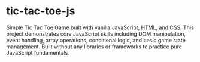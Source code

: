 # tic-tac-toe-js
Simple Tic Tac Toe Game built with vanilla JavaScript, HTML, and CSS. This project demonstrates core JavaScript skills including DOM manipulation, event handling, array operations, conditional logic, and basic game state management. Built without any libraries or frameworks to practice pure JavaScript fundamentals.
